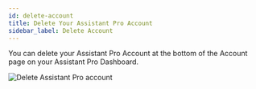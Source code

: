 ```yaml
---
id: delete-account
title: Delete Your Assistant Pro Account
sidebar_label: Delete Account
---
```


You can delete your Assistant Pro Account at the bottom of the Account page on your Assistant Pro Dashboard.

![Delete Assistant Pro account](/img/assistant/cloud--account-settings--delete-account-1.jpg)
